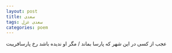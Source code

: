 ```yaml
---
layout: post
title: سعدی
tags: سعدی غزل
categories: poem
---
```


عجب از کسی در این شهر که پارسا بماند / مگر او ندیده باشد رخ پارسافریبت
